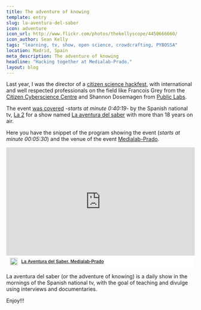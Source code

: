 ```yaml
---
title: The adventure of knowing
template: entry
slug: la-aventura-del-saber
icon: adventure
icon_url: http://www.flickr.com/photos/thekellyscope/4450666660/
icon_author: Sean Kelly
tags: "learning, tv, show, open science, crowdcrafting, PYBOSSA"
location: Madrid, Spain 
meta_description: The adventure of knowing 
headline: "Hacking together at Medialab-Prado."
layout: blog
---
```


Last year, I was the director of a [citizen science hackfest](http://daniellombrana.es/blog/2013/12/02/cienciaciudadana.html), with international and well respected professionals on the field like Francois Grey from the [Citizen Cyberscience Centre](http://citizencyberscience.net/) and Shannon Dosemagen from [Public Labs](http://publiclab.org/).

The event [was covered](http://www.rtve.es/alacarta/videos/la-aventura-del-saber/aventura-del-saber-13-01-14/2306728/) -*starts at minute 0:40:19*- by the Spanish national tv, [La 2](http://www.rtve.es/alacarta/tve/la2/) for a show named [La aventura del saber](http://www.rtve.es/television/la-aventura-del-saber/) with more than 18 years on air.

<!--more-->
Here you have the snippet of the program showing the event (*starts at minute 00:05:30*) and the venue of the event [Medialab-Prado](http://medialab-prado.es/).

<div  style="width:100%;padding-top:64%;position:relative;display:inline-block;background:#eee;background:rgba(255,255,255,0.9);"  >
    <iframe frameborder="0" src="http://www.rtve.es/drmn/embed/video/2306808"
            name="La Aventura del Saber. Medialab-Prado" scrolling="no" style="width:100%;height:90%;position:absolute;left:0;top:0;overflow:hidden;"  ></iframe>
    <div style="position:absolute;bottom:0;left:0;font-family:arial,helvetica,sans-serif;font-size:12px;line-height:1.833;display:inline-block;padding:5px 0 5px 10px;">
        <span style="float:left;margin-right:10px;"><img
                style="height:20px;width:auto;background: transparent;padding:0;margin:0;"
                src="http://img.irtve.es/css/rtve.commons/rtve.header.footer/i/logoRTVEes.png"></span> <a
            style="color:#333;font-weight:bold;" title="La Aventura del Saber. Medialab-Prado"
            href="http://www.rtve.es/alacarta/videos/la-aventura-del-saber/aventura-del-saber-medialab-prado/2306808/"><strong>La Aventura del Saber. Medialab-Prado</strong></a></div>
</div>

La aventura del saber (or the adventure of knowing) is a daily show in the mornings of the Spanish national tv, with the goal of teaching and divulge using interviews and documentaries. 


Enjoy!!!


